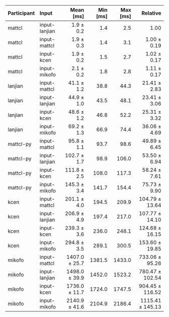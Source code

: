 | Participant | Input | Mean [ms] | Min [ms] | Max [ms] | Relative |
|:---|:---|---:|---:|---:|---:|
| mattcl | input-lanjian | 1.9 ± 0.2 | 1.4 | 2.5 | 1.00 |
| mattcl | input-mattcl | 1.9 ± 0.3 | 1.4 | 3.1 | 1.00 ± 0.19 |
| mattcl | input-kcen | 1.9 ± 0.2 | 1.5 | 2.7 | 1.02 ± 0.17 |
| mattcl | input-mikofo | 2.1 ± 0.2 | 1.8 | 2.8 | 1.11 ± 0.17 |
| lanjian | input-mattcl | 41.1 ± 1.2 | 38.8 | 44.3 | 21.41 ± 2.83 |
| lanjian | input-lanjian | 44.9 ± 1.0 | 43.5 | 48.1 | 23.41 ± 3.06 |
| lanjian | input-kcen | 48.6 ± 1.2 | 46.8 | 52.2 | 25.31 ± 3.32 |
| lanjian | input-mikofo | 69.2 ± 1.3 | 66.9 | 74.4 | 36.06 ± 4.69 |
| mattcl-py | input-mattcl | 95.8 ± 1.1 | 93.7 | 98.6 | 49.89 ± 6.45 |
| mattcl-py | input-lanjian | 102.7 ± 1.7 | 98.9 | 106.0 | 53.50 ± 6.94 |
| mattcl-py | input-kcen | 111.8 ± 2.5 | 108.0 | 117.3 | 58.24 ± 7.61 |
| mattcl-py | input-mikofo | 145.3 ± 3.4 | 141.7 | 154.4 | 75.73 ± 9.90 |
| kcen | input-mattcl | 201.1 ± 4.0 | 194.5 | 209.9 | 104.79 ± 13.64 |
| kcen | input-lanjian | 206.9 ± 4.9 | 197.4 | 217.0 | 107.77 ± 14.10 |
| kcen | input-kcen | 239.3 ± 3.6 | 236.0 | 248.1 | 124.68 ± 16.15 |
| kcen | input-mikofo | 294.8 ± 3.5 | 289.1 | 300.5 | 153.60 ± 19.85 |
| mikofo | input-mattcl | 1407.0 ± 25.7 | 1381.5 | 1433.0 | 733.06 ± 95.26 |
| mikofo | input-lanjian | 1498.0 ± 39.9 | 1452.0 | 1523.2 | 780.47 ± 102.54 |
| mikofo | input-kcen | 1736.0 ± 11.7 | 1724.0 | 1747.5 | 904.45 ± 116.52 |
| mikofo | input-mikofo | 2140.9 ± 41.6 | 2104.9 | 2186.4 | 1115.41 ± 145.13 |
